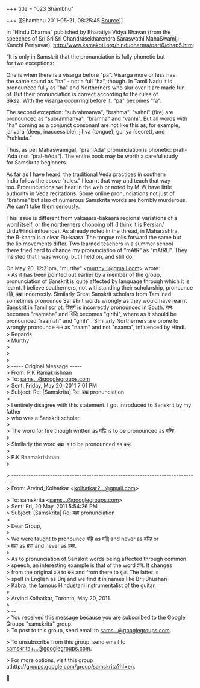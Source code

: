 +++
title = "023 Shambhu"

+++
[[Shambhu	2011-05-21, 08:25:45 [Source](https://groups.google.com/g/samskrita/c/l85fCym6klM)]]



In “Hindu Dharma” published by Bharatiya Vidya Bhavan (from the  
speeches of Sri Sri Sri Chandrasekharendra Saraswathi MahaSwamiji -  
Kanchi Periyavar), <http://www.kamakoti.org/hindudharma/part6/chap5.htm>:  
  
“It is only in Samskrit that the pronunciation is fully phonetic but  
for two exceptions:  
  
One is when there is a visarga before "pa". Visarga more or less has  
the same sound as "ha" - not a full "ha", though. In Tamil Nadu it is  
pronounced fully as "ha" and Northerners who slur over it are made fun  
of. But their pronunciation is correct according to the rules of  
Siksa. With the visarga occurring before it, "pa" becomes "fa".  
  
The second exception: "subrahmanya", "brahma", "vahni" (fire) are  
pronounced as "subramhanya", "bramha" and "vanhi". But all words with  
"ha" coming as a conjunct consonant are not like this as, for example,  
jahvara (deep, inaccessible), jihva (tongue), guhya (secret), and  
Prahlada.”  
  
Thus, as per Mahaswamigal, “prahlAda” pronunciation is phonetic: prah-  
lAda (not “pral-hAda”). The entire book may be worth a careful study  
for Samskrita beginners.  
  
As far as I have heard, the traditional Veda practices in southern  
India follow the above “rules.” I learnt that way and teach that way  
too. Pronunciations we hear in the web or noted by M-W have little  
authority in Veda recitations. Some online pronunciations not just of  
“brahma” but also of numerous Samskrita words are horribly murderous.  
We can't take them seriously.  
  
This issue is different from vakaaara-bakaara regional variations of a  
word itself, or the northerners chopping off (I think it is Persian/  
Urdu/Hindi influence). As already noted in the thread, in Maharashtra,  
the R-kaara is a clear Ru-kaara. The tongue rolls forward the same but  
the lip movements differ. Two learned teachers in a summer school  
there tried hard to change my pronunciation of “mAtR” as “mAtRU”. They  
insisted that I was wrong, but I held on, and still do.  

  
On May 20, 12:21pm, "murthy" \<[murthy...@gmail.com]()\> wrote:  
\> As it has been pointed out earlier by a member of the group, pronunciation of Sanskrit is quite affected by language through which it is learnt. I believe southerners, not withstanding their scholarship, pronounce वह्नि, ब्रह्म incorrectly. Similarly Great Sanskrit scholars from Tamilnad sometimes pronounce Sanskrit words wrongly as they would have learnt Sanskrit in Tamil script. विसर्ग is incorrectly pronounced in South. रामः becomes "raamaha" and गिरिः becomes "girihi", where as it should be pronounced "raamah" and "girih" . Similarly Northerners are prone to wrongly pronounce नाम as "naam" and not "naama", influenced by Hindi.  
\> Regards  
\> Murthy  
\>  
\>  
\>  
\>  ----- Original Message -----  
\>  From: P.K.Ramakrishnan  
\>  To: [sams...@googlegroups.com]()  
\>  Sent: Friday, May 20, 2011 7:01 PM  
\>  Subject: Re: \[Samskrita\] Re: ब्रह्म pronunciation  
\>  
\>  I entirely disagree with this statement. I got introduced to Sanskrit by my father  
\>  who was a Sanskrit scholar.   
\>  
\>  The word for fire though written as वह्नि is to be pronounced as वन्हि.  
\>  
\>  Similarly the word ब्रह्म is to be pronounced as ब्रम्ह.  
\>  
\>  P.K.Raamakrishnan  
\>  

\> --------------------------------------------------------------------------- ---  
\>  From: Arvind_Kolhatkar \<[kolhatkar2...@gmail.com]()\>  

\>  To: samskrita \<[sams...@googlegroups.com]()\>  
\>  Sent: Fri, 20 May, 2011 5:54:26 PM  
\>  Subject: \[Samskrita\] Re: ब्रह्म pronunciation  
\>  
\>  Dear Group,  
\>  
\>  We were taught to pronounce वह्नि as वह्नि and never as वन्हि or  
\>  ब्रह्म as ब्रह्म and never as ब्रम्ह.  
\>  
\>  As to pronunciation of Sanskrit words being affected through common  
\>  speech, an interesting example is that of the word व्रज. It changes  
\>  from the original व्रज to ब्रज and from there to बृज. The latter is  
\>  spelt in English as Brij and we find it in names like Brij Bhushan  
\>  Kabra, the famous Hindustani instrumentalist of the guitar.  
\>  
\>  Arvind Kolhatkar, Toronto, May 20, 2011.  
\>  
\>  --  
\>  You received this message because you are subscribed to the Google Groups "samskrita" group.  
\>  To post to this group, send email to [sams...@googlegroups.com]().  

\>  To unsubscribe from this group, send email to [samskrita+...@googlegroups.com]().  

\>  For more options, visit this group athttp://[groups.google.com/group/samskrita?hl=en](http://groups.google.com/group/samskrita?hl=en).  



